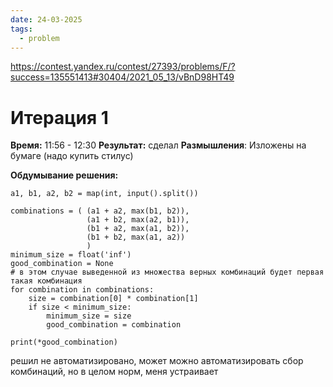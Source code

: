 ```yaml
---
date: 24-03-2025
tags:
  - problem
---
```

https://contest.yandex.ru/contest/27393/problems/F/?success=135551413#30404/2021_05_13/vBnD98HT49
# Итерация 1
**Время:** 11:56 - 12:30
**Результат:** сделал
**Размышления**:
	Изложены на бумаге (надо купить стилус)

**Обдумывание решения:**
```
a1, b1, a2, b2 = map(int, input().split())

combinations = ( (a1 + a2, max(b1, b2)),
                 (a1 + b2, max(a2, b1)),
                 (b1 + a2, max(a1, b2)),
                 (b1 + b2, max(a1, a2))
                 )
minimum_size = float('inf')
good_combination = None
# в этом случае выведенной из множества верных комбинаций будет первая такая комбинация
for combination in combinations:
    size = combination[0] * combination[1]
    if size < minimum_size:
        minimum_size = size
        good_combination = combination

print(*good_combination)
```

решил не автоматизировано, может можно автоматизировать сбор комбинаций, но в целом норм, меня устраивает



